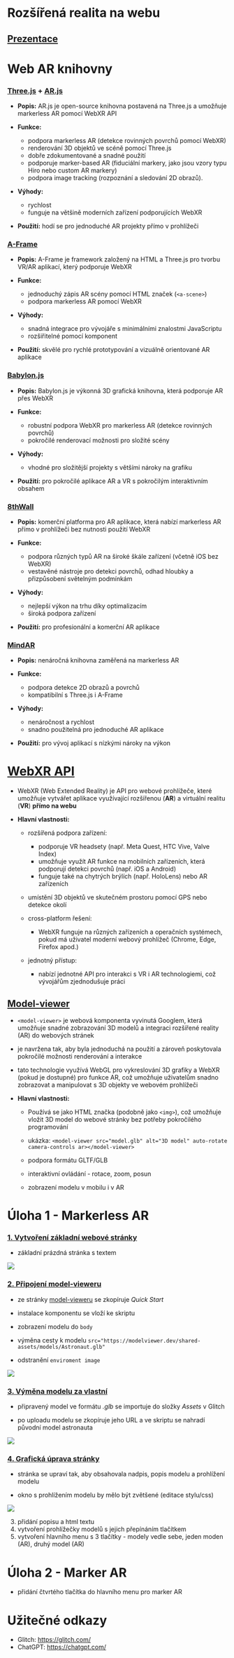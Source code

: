 # Rozšířená realita na webu

## [Prezentace](https://docs.google.com/presentation/d/1wiN_Lsa_bpyaS2wpj8AHzXRh36euV2b-tfG8Oa_SC6I/edit?usp=sharing)


# Web AR knihovny
### [Three.js](https://threejs.org/) + [AR.js](https://ar-js-org.github.io/AR.js-Docs/)
- **Popis:** AR.js je open-source knihovna postavená na Three.js a umožňuje markerless AR pomocí WebXR API

- **Funkce:**
    - podpora markerless AR (detekce rovinných povrchů pomocí WebXR)
    - renderování 3D objektů ve scéně pomocí Three.js
    - dobře zdokumentované a snadné použití
    - podporuje marker-based AR (fiduciální markery, jako jsou vzory typu Hiro nebo custom AR markery)
    - podpora image tracking (rozpoznání a sledování 2D obrazů).

- **Výhody:**
    - rychlost
    - funguje na většině moderních zařízení podporujících WebXR

- **Použití:** hodí se pro jednoduché AR projekty přímo v prohlížeči

### [A-Frame](https://aframe.io/)
- **Popis:** A-Frame je framework založený na HTML a Three.js pro tvorbu VR/AR aplikací, který podporuje WebXR

- **Funkce:**
    - jednoduchý zápis AR scény pomocí HTML značek (```<a-scene>```) 
    - podpora markerless AR pomocí WebXR

- **Výhody:**
    - snadná integrace pro vývojáře s minimálními znalostmi JavaScriptu
    - rozšiřitelné pomocí komponent
    
- **Použití:** skvělé pro rychlé prototypování a vizuálně orientované AR aplikace

### [Babylon.js](https://doc.babylonjs.com/)
- **Popis:** Babylon.js je výkonná 3D grafická knihovna, která podporuje AR přes WebXR

- **Funkce:**
    - robustní podpora WebXR pro markerless AR (detekce rovinných povrchů)
    - pokročilé renderovací možnosti pro složité scény

- **Výhody:**
    - vhodné pro složitější projekty s většími nároky na grafiku
    
- **Použití:** pro pokročilé aplikace AR a VR s pokročilým interaktivním obsahem

### [8thWall](https://www.8thwall.com/)
- **Popis:** komerční platforma pro AR aplikace, která nabízí markerless AR přímo v prohlížeči bez nutnosti použití WebXR

- **Funkce:**
    - podpora různých typů AR na široké škále zařízení (včetně iOS bez WebXR)
    - vestavěné nástroje pro detekci povrchů, odhad hloubky a přizpůsobení světelným podmínkám

- **Výhody:**
    - nejlepší výkon na trhu díky optimalizacím
    - široká podpora zařízení

- **Použití:** pro profesionální a komerční AR aplikace

### [MindAR](https://hiukim.github.io/mind-ar-js-doc/)
- **Popis:** nenáročná knihovna zaměřená na markerless AR

- **Funkce:**
    - podpora detekce 2D obrazů a povrchů
    - kompatibilní s Three.js i A-Frame

- **Výhody:**
    - nenáročnost a rychlost
    - snadno použitelná pro jednoduché AR aplikace

- **Použití:** pro vývoj aplikací s nízkými nároky na výkon

# [WebXR API](https://immersiveweb.dev/)
- WebXR (Web Extended Reality) je API pro webové prohlížeče, které umožňuje vytvářet aplikace využívající rozšířenou (**AR**) a virtuální realitu (**VR**) **přímo na webu**

- **Hlavní vlastnosti:**
    - rozšířená podpora zařízení:
        - podporuje VR headsety (např. Meta Quest, HTC Vive, Valve Index)
        - umožňuje využít AR funkce na mobilních zařízeních, která podporují detekci povrchů (např. iOS a Android)
        - funguje také na chytrých brýlích (např. HoloLens) nebo AR zařízeních

    - umístění 3D objektů ve skutečném prostoru pomocí GPS nebo detekce okolí
    - cross-platform řešení:
        - WebXR funguje na různých zařízeních a operačních systémech, pokud má uživatel moderní webový prohlížeč (Chrome, Edge, Firefox apod.)
    - jednotný přístup:
        - nabízí jednotné API pro interakci s VR i AR technologiemi, což vývojářům zjednodušuje práci

## [Model-viewer](https://modelviewer.dev/)
- ```<model-viewer>``` je webová komponenta vyvinutá Googlem, která umožňuje snadné zobrazování 3D modelů a integraci rozšířené reality (AR) do webových stránek
- je navržena tak, aby byla jednoduchá na použití a zároveň poskytovala pokročilé možnosti renderování a interakce

- tato technologie využívá WebGL pro vykreslování 3D grafiky a WebXR (pokud je dostupné) pro funkce AR, což umožňuje uživatelům snadno zobrazovat a manipulovat s 3D objekty ve webovém prohlížeči

- **Hlavní vlastnosti:**
    - Používá se jako HTML značka (podobně jako ```<img>```), což umožňuje vložit 3D model do webové stránky bez potřeby pokročilého programování

    - ukázka: ```<model-viewer src="model.glb" alt="3D model" auto-rotate camera-controls ar></model-viewer>```
    - podpora formátu GLTF/GLB
    - interaktivní ovládání - rotace, zoom, posun
    - zobrazení modelu v mobilu i v AR

# Úloha 1 - Markerless AR

### [1. Vytvoření základní webové stránky](https://github.com/frantisekmuzik/YV3D_Web_AR/commit/a0d136780f44140ba0ed448cc353d65aa49e1fe8)

- základní prázdná stránka s textem

![](/img/img01.png)

### [2. Připojení model-vieweru](https://github.com/frantisekmuzik/YV3D_Web_AR/commit/c06e6d360b79d4638ff96d34bc899ef46d65d0d4)

- ze stránky [model-vieweru](https://modelviewer.dev/) se zkopíruje *Quick Start* 

- instalace komponentu se vloží ke skriptu

- zobrazení modelu do ```body```

- výměna cesty k modelu ```src="https://modelviewer.dev/shared-assets/models/Astronaut.glb" ```

- odstranění ```enviroment image```

![](/img/img02.png)


### [3. Výměna modelu za vlastní](https://github.com/frantisekmuzik/YV3D_Web_AR/commit/b4af3e55047cd09ce40a02315265579672ebd306)

- připravený model ve formátu *.glb* se importuje do složky *Assets* v Glitch
 
- po uploadu modelu se zkopíruje jeho URL a ve skriptu se nahradí původní model astronauta

![](/img/img03.png)


### [4. Grafická úprava stránky](https://github.com/frantisekmuzik/YV3D_Web_AR/commit/30b7c5b8b67fe4da5ef3b6565bdb1c92949da99f)

- stránka se upraví tak, aby obsahovala nadpis, popis modelu a prohlížení modelu

- okno s prohlížením modelu by mělo být zvětšené (editace stylu/css)

![](/img/img03.png)

3. přidání popisu a html textu 
4. vytvoření prohlížečky modelů s jejich přepínáním tlačítkem
5. vytvoření hlavního menu s 3 tlačítky - modely vedle sebe, jeden moden (AR), druhý model (AR)

# Úloha 2 - Marker AR

- přidání čtvrtého tlačítka do hlavního menu pro marker AR

# Užitečné odkazy
- Glitch: https://glitch.com/
- ChatGPT: https://chatgpt.com/